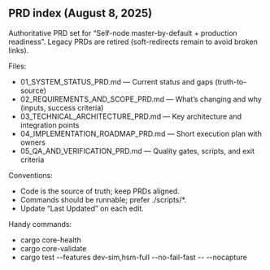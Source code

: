 ## PRD index (August 8, 2025)

Authoritative PRD set for “Self-node master-by-default + production readiness”. Legacy PRDs are retired (soft-redirects remain to avoid broken links).

Files:

- 01_SYSTEM_STATUS_PRD.md — Current status and gaps (truth-to-source)
- 02_REQUIREMENTS_AND_SCOPE_PRD.md — What’s changing and why (inputs, success criteria)
- 03_TECHNICAL_ARCHITECTURE_PRD.md — Key architecture and integration points
- 04_IMPLEMENTATION_ROADMAP_PRD.md — Short execution plan with owners
- 05_QA_AND_VERIFICATION_PRD.md — Quality gates, scripts, and exit criteria

Conventions:

- Code is the source of truth; keep PRDs aligned.
- Commands should be runnable; prefer ./scripts/*.
- Update “Last Updated” on each edit.

Handy commands:

- cargo core-health
- cargo core-validate
- cargo test --features dev-sim,hsm-full --no-fail-fast -- --nocapture
